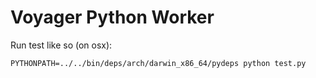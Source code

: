 Voyager Python Worker
=====================

Run test like so (on osx):

    PYTHONPATH=../../bin/deps/arch/darwin_x86_64/pydeps python test.py

